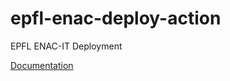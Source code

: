 # epfl-enac-deploy-action

EPFL ENAC-IT Deployment

[Documentation](https://docs.github.com/en/actions/creating-actions/creating-a-composite-action)
